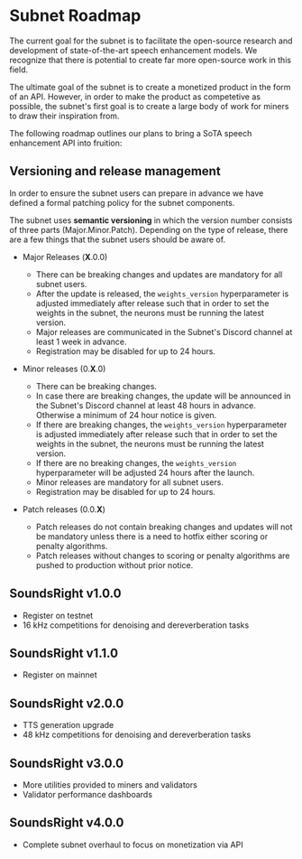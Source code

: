 # Subnet Roadmap

The current goal for the subnet is to facilitate the open-source research and development of state-of-the-art speech enhancement models. We recognize that there is potential to create far more open-source work in this field.

The ultimate goal of the subnet is to create a monetized product in the form of an API. However, in order to make the product as competetive as possible, the subnet's first goal is to create a large body of work for miners to draw their inspiration from.

The following roadmap outlines our plans to bring a SoTA speech enhancement API into fruition:

## Versioning and release management
In order to ensure the subnet users can prepare in advance we have defined a formal patching policy for the subnet components.

The subnet uses **semantic versioning** in which the version number consists of three parts (Major.Minor.Patch). Depending on the type of release, there are a few things that the subnet users should be aware of.

- Major Releases (**X**.0.0)
    - There can be breaking changes and updates are mandatory for all subnet users.
    - After the update is released, the `weights_version` hyperparameter is adjusted immediately after release such that in order to set the weights in the subnet, the neurons must be running the latest version.
    - Major releases are communicated in the Subnet's Discord channel at least 1 week in advance.
    - Registration may be disabled for up to 24 hours.

- Minor releases (0.**X**.0)
    - There can be breaking changes.
    - In case there are breaking changes, the update will be announced in the Subnet's Discord channel at least 48 hours in advance. Otherwise a minimum of 24 hour notice is given.
    - If there are breaking changes, the `weights_version` hyperparameter is adjusted immediately after release such that in order to set the weights in the subnet, the neurons must be running the latest version.
    - If there are no breaking changes, the `weights_version` hyperparameter will be adjusted 24 hours after the launch.
    - Minor releases are mandatory for all subnet users.
    - Registration may be disabled for up to 24 hours.

- Patch releases (0.0.**X**)
    - Patch releases do not contain breaking changes and updates will not be mandatory unless there is a need to hotfix either scoring or penalty algorithms.
    - Patch releases without changes to scoring or penalty algorithms are pushed to production without prior notice.

## SoundsRight v1.0.0
- Register on testnet
- 16 kHz competitions for denoising and dereverberation tasks

## SoundsRight v1.1.0
- Register on mainnet

## SoundsRight v2.0.0
- TTS generation upgrade
- 48 kHz competitions for denoising and dereverberation tasks

## SoundsRight v3.0.0 
- More utilities provided to miners and validators
- Validator performance dashboards

## SoundsRight v4.0.0 
- Complete subnet overhaul to focus on monetization via API 